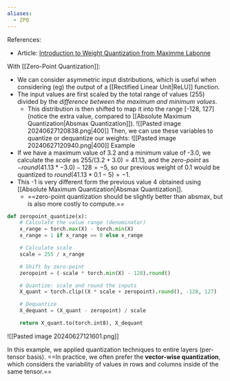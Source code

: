 ```yaml
---
aliases:
  - ZPQ
---
```



References:
- Article: [Introduction to Weight Quantization from Maximme Labonne](https://towardsdatascience.com/introduction-to-weight-quantization-2494701b9c0c)


With [[Zero-Point Quantization]]:
- We can consider asymmetric input distributions, which is useful when considering (eg) the output of a [[Rectified Linear Unit|ReLU]] function. 
- The input values are first scaled by the total range of values (255) divided by the *difference between the maximum and minimum values*.
	- This distribution is then shifted to map it into the range \[-128, 127\] (notice the extra value, compared to [[Absolute Maximum Quantization|Absmax Quantization]]).
![[Pasted image 20240627120838.png|400]]
Then, we can use these variables to quantize or dequantize our weights:
![[Pasted image 20240627120940.png|400]]
Example
- If we have a maximum value of 3.2 and a minimum value of -3.0, we calculate the *scale* as $255/(3.2+3.0) = 41.13$, and the *zero-point* as $-round(41.13 * -3.0) - 128 = -5$, so our previous weight of 0.1 would be quantized to $round(41.13*0.1-5) = -1$.
- This -1 is very different form the previous value 4 obtained using [[Absolute Maximum Quantization|Absmax Quantization]].
	- ==zero-point quantization should be slightly better than absmax, but is also more costly to compute.==
```python
def zeropoint_quantize(x):
	# Calculate the value range (denominator)
	x_range = torch.max(X) - torch.min(X)
	x_range = 1 if x_range == 0 else x_range

	# Calculate scale
	scale = 255 / x_range

	# Shift by zero-point
	zeropoint = (-scale * torch.min(X) - 128).round()

	# Quantize: scale and round the inputs
	X_quant = torch.clip((X * scale + zeropoint).round(), -128, 127)

	# Dequantize
	X_dequant = (X_quant - zeropoint) / scale

	return X_quant.to(torch.int8), X_dequant
```


![[Pasted image 20240627121601.png]]

In this example, we applied quantization techniques to entire layers (per-tensor basis). ==In practice, we often prefer the **vector-wise quantization**, which considers the variability of values in rows and columns inside of the same tensor.==
